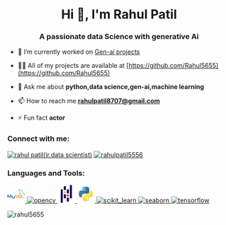 <h1 align="center">Hi 👋, I'm Rahul Patil</h1>
<h3 align="center">A passionate data Science with generative Ai</h3>

- 🔭 I’m currently worked on [Gen-ai projects](https://github.com/Rahul5655/Machine-Failure-project)

- 👨‍💻 All of my projects are available at [https://github.com/Rahul5655](https://github.com/Rahul5655)

- 💬 Ask me about **python,data science,gen-ai,machine learning**

- 📫 How to reach me **rahulpatil8707@gmail.com**

- ⚡ Fun fact **actor**

<h3 align="left">Connect with me:</h3>
<p align="left">
<a href="https://linkedin.com/in/rahul patil(jr.data scientist)" target="blank"><img align="center" src="https://raw.githubusercontent.com/rahuldkjain/github-profile-readme-generator/master/src/images/icons/Social/linked-in-alt.svg" alt="rahul patil(jr.data scientist)" height="30" width="40" /></a>
<a href="https://instagram.com/rahulpatil5556" target="blank"><img align="center" src="https://raw.githubusercontent.com/rahuldkjain/github-profile-readme-generator/master/src/images/icons/Social/instagram.svg" alt="rahulpatil5556" height="30" width="40" /></a>
</p>

<h3 align="left">Languages and Tools:</h3>
<p align="left"> <a href="https://www.mysql.com/" target="_blank" rel="noreferrer"> <img src="https://raw.githubusercontent.com/devicons/devicon/master/icons/mysql/mysql-original-wordmark.svg" alt="mysql" width="40" height="40"/> </a> <a href="https://opencv.org/" target="_blank" rel="noreferrer"> <img src="https://www.vectorlogo.zone/logos/opencv/opencv-icon.svg" alt="opencv" width="40" height="40"/> </a> <a href="https://pandas.pydata.org/" target="_blank" rel="noreferrer"> <img src="https://raw.githubusercontent.com/devicons/devicon/2ae2a900d2f041da66e950e4d48052658d850630/icons/pandas/pandas-original.svg" alt="pandas" width="40" height="40"/> </a> <a href="https://www.python.org" target="_blank" rel="noreferrer"> <img src="https://raw.githubusercontent.com/devicons/devicon/master/icons/python/python-original.svg" alt="python" width="40" height="40"/> </a> <a href="https://scikit-learn.org/" target="_blank" rel="noreferrer"> <img src="https://upload.wikimedia.org/wikipedia/commons/0/05/Scikit_learn_logo_small.svg" alt="scikit_learn" width="40" height="40"/> </a> <a href="https://seaborn.pydata.org/" target="_blank" rel="noreferrer"> <img src="https://seaborn.pydata.org/_images/logo-mark-lightbg.svg" alt="seaborn" width="40" height="40"/> </a> <a href="https://www.tensorflow.org" target="_blank" rel="noreferrer"> <img src="https://www.vectorlogo.zone/logos/tensorflow/tensorflow-icon.svg" alt="tensorflow" width="40" height="40"/> </a> </p>

<p><img align="center" src="https://github-readme-stats.vercel.app/api/top-langs?username=rahul5655&show_icons=true&locale=en&layout=compact" alt="rahul5655" /></p>
